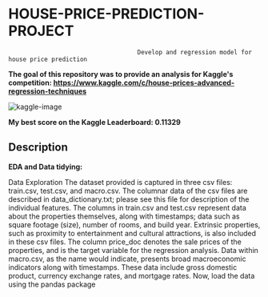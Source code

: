 #                                                                  HOUSE-PRICE-PREDICTION-PROJECT
                                        Develop and regression model for house price prediction
                                        
  **The goal of this repository was to provide an analysis for Kaggle's competition:  https://www.kaggle.com/c/house-prices-advanced-regression-techniques**

![kaggle-image](https://storage.googleapis.com/kaggle-competitions/kaggle/5407/media/housesbanner.png)

**My best score on the Kaggle Leaderboard: 0.11329**

## Description

**EDA and Data tidying:**
                                      
                                        
                                        
                                        
Data Exploration
The dataset provided is captured in three csv files: train.csv, test.csv, and macro.csv. The columnar data of the csv files are described in data_dictionary.txt; please see this file for description of the individual features. The columns in train.csv and test.csv represent data about the properties themselves, along with timestamps; data such as square footage (size), number of rooms, and build year. Extrinsic properties, such as proximity to entertainment and cultural attractions, is also included in these csv files. The column price_doc denotes the sale prices of the properties, and is the target variable for the regression analysis. Data within macro.csv, as the name would indicate, presents broad macroeconomic indicators along with timestamps. These data include gross domestic product, currency exchange rates, and mortgage rates. Now, load the data using the pandas package
